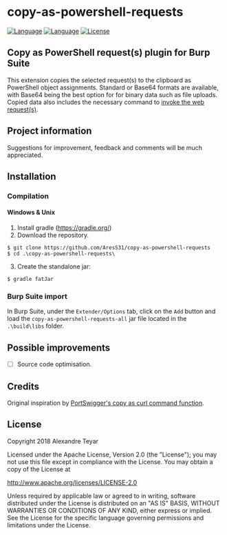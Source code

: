 # copy-as-powershell-requests
[![Language](https://img.shields.io/badge/Lang-Java-blue.svg)](https://www.java.com)
[![Language](https://img.shields.io/badge/Lang-.NET-blue.svg)](https://www.microsoft.com/net/)
[![License](https://img.shields.io/badge/License-Apache%202.0-red.svg)](https://opensource.org/licenses/Apache-2.0)

## Copy as PowerShell request(s) plugin for Burp Suite
This extension copies the selected request(s) to the clipboard as PowerShell object assignments. Standard or Base64 formats are available, with Base64 being the best option for for binary data such as file uploads. Copied data also includes the necessary command to [invoke the web request(s)](https://docs.microsoft.com/en-us/powershell/module/microsoft.powershell.utility/invoke-webrequest?view=powershell-5.1).</p>

## Project information
Suggestions for improvement, feedback and comments will be much appreciated.

## Installation
### Compilation 
#### Windows & Unix
1. Install gradle (<https://gradle.org/>)
2. Download the repository.
```shell
$ git clone https://github.com/AresS31/copy-as-powershell-requests
$ cd .\copy-as-powershell-requests\
```
3. Create the standalone jar:
```shell
$ gradle fatJar
```

### Burp Suite import
In Burp Suite, under the `Extender/Options` tab, click on the `Add` button and load the `copy-as-powershell-requests-all` jar file located in the `.\build\libs` folder.

## Possible improvements
- [ ] Source code optimisation.

## Credits
Original inspiration by [PortSwigger's copy as curl command function](http://releases.portswigger.net/2013/09/v1517.html).

## License
Copyright 2018 Alexandre Teyar

Licensed under the Apache License, Version 2.0 (the "License");
you may not use this file except in compliance with the License.
You may obtain a copy of the License at

<http://www.apache.org/licenses/LICENSE-2.0>

Unless required by applicable law or agreed to in writing, software
distributed under the License is distributed on an "AS IS" BASIS,
WITHOUT WARRANTIES OR CONDITIONS OF ANY KIND, either express or implied.
See the License for the specific language governing permissions and
limitations under the License.
